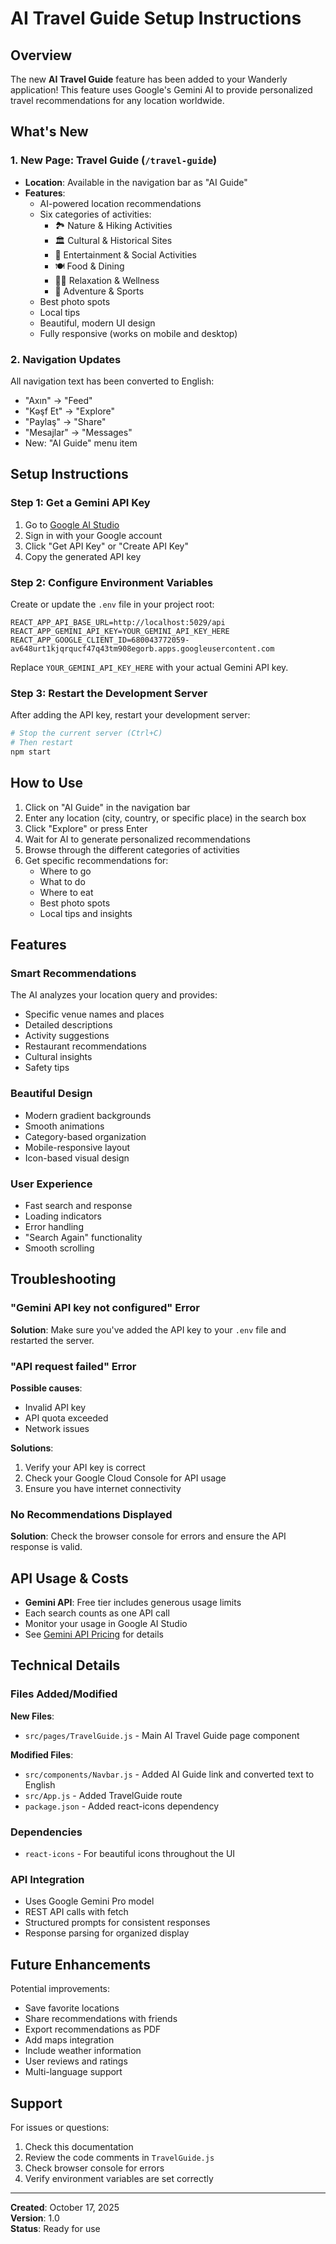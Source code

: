 # AI Travel Guide Setup Instructions

## Overview
The new **AI Travel Guide** feature has been added to your Wanderly application! This feature uses Google's Gemini AI to provide personalized travel recommendations for any location worldwide.

## What's New

### 1. New Page: Travel Guide (`/travel-guide`)
- **Location**: Available in the navigation bar as "AI Guide"
- **Features**:
  - AI-powered location recommendations
  - Six categories of activities:
    - 🏞️ Nature & Hiking Activities
    - 🏛️ Cultural & Historical Sites
    - 📸 Entertainment & Social Activities
    - 🍽️ Food & Dining
    - 🧘‍♂️ Relaxation & Wellness
    - 🚤 Adventure & Sports
  - Best photo spots
  - Local tips
  - Beautiful, modern UI design
  - Fully responsive (works on mobile and desktop)

### 2. Navigation Updates
All navigation text has been converted to English:
- "Axın" → "Feed"
- "Kəşf Et" → "Explore"
- "Paylaş" → "Share"
- "Mesajlar" → "Messages"
- New: "AI Guide" menu item

## Setup Instructions

### Step 1: Get a Gemini API Key

1. Go to [Google AI Studio](https://makersuite.google.com/app/apikey)
2. Sign in with your Google account
3. Click "Get API Key" or "Create API Key"
4. Copy the generated API key

### Step 2: Configure Environment Variables

Create or update the `.env` file in your project root:

```env
REACT_APP_API_BASE_URL=http://localhost:5029/api
REACT_APP_GEMINI_API_KEY=YOUR_GEMINI_API_KEY_HERE
REACT_APP_GOOGLE_CLIENT_ID=680043772059-av648urt1kjqrqucf47q43tm908egorb.apps.googleusercontent.com
```

Replace `YOUR_GEMINI_API_KEY_HERE` with your actual Gemini API key.

### Step 3: Restart the Development Server

After adding the API key, restart your development server:

```bash
# Stop the current server (Ctrl+C)
# Then restart
npm start
```

## How to Use

1. Click on "AI Guide" in the navigation bar
2. Enter any location (city, country, or specific place) in the search box
3. Click "Explore" or press Enter
4. Wait for AI to generate personalized recommendations
5. Browse through the different categories of activities
6. Get specific recommendations for:
   - Where to go
   - What to do
   - Where to eat
   - Best photo spots
   - Local tips and insights

## Features

### Smart Recommendations
The AI analyzes your location query and provides:
- Specific venue names and places
- Detailed descriptions
- Activity suggestions
- Restaurant recommendations
- Cultural insights
- Safety tips

### Beautiful Design
- Modern gradient backgrounds
- Smooth animations
- Category-based organization
- Mobile-responsive layout
- Icon-based visual design

### User Experience
- Fast search and response
- Loading indicators
- Error handling
- "Search Again" functionality
- Smooth scrolling

## Troubleshooting

### "Gemini API key not configured" Error
**Solution**: Make sure you've added the API key to your `.env` file and restarted the server.

### "API request failed" Error
**Possible causes**:
- Invalid API key
- API quota exceeded
- Network issues

**Solutions**:
1. Verify your API key is correct
2. Check your Google Cloud Console for API usage
3. Ensure you have internet connectivity

### No Recommendations Displayed
**Solution**: Check the browser console for errors and ensure the API response is valid.

## API Usage & Costs

- **Gemini API**: Free tier includes generous usage limits
- Each search counts as one API call
- Monitor your usage in Google AI Studio
- See [Gemini API Pricing](https://ai.google.dev/pricing) for details

## Technical Details

### Files Added/Modified

**New Files**:
- `src/pages/TravelGuide.js` - Main AI Travel Guide page component

**Modified Files**:
- `src/components/Navbar.js` - Added AI Guide link and converted text to English
- `src/App.js` - Added TravelGuide route
- `package.json` - Added react-icons dependency

### Dependencies
- `react-icons` - For beautiful icons throughout the UI

### API Integration
- Uses Google Gemini Pro model
- REST API calls with fetch
- Structured prompts for consistent responses
- Response parsing for organized display

## Future Enhancements

Potential improvements:
- Save favorite locations
- Share recommendations with friends
- Export recommendations as PDF
- Add maps integration
- Include weather information
- User reviews and ratings
- Multi-language support

## Support

For issues or questions:
1. Check this documentation
2. Review the code comments in `TravelGuide.js`
3. Check browser console for errors
4. Verify environment variables are set correctly

---

**Created**: October 17, 2025  
**Version**: 1.0  
**Status**: Ready for use


